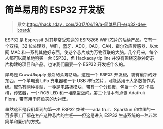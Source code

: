 # 简单易用的 ESP32 开发板

> 原文:[https://hack aday . com/2017/04/19/a-简单易用-esp32-dev-board/](https://hackaday.com/2017/04/19/a-simple-easy-to-use-esp32-dev-board/)

ESP32 是 Espressif 对其非常受欢迎的 ESP8266 WiFi 芯片的后续产品。它有一个双核，32 位处理器，WiFi，蓝牙，ADC，DAC，CAN，霍尔效应传感器，以太网 MAC 和一系列其他好东西，使这个芯片成为万物互联的大脑。几个月来，每个人都可以简单地购买一台 ESP32，但 Hackaday tip line 并没有围绕这款神奇芯片构建的项目和产品。也许我们需要一个 ESP32 开发板什么的。

犀鸟是 CrowdSupply 最新的众筹活动。这是一个 ESP32 开发板，装有最新的好东西，一个单电池 LiPo 充电器和一个 USB 串行芯片，可能适用于大多数操作系统。犀鸟有两种类型，一种是电路板模块，带有一个分线板，包括一个 SD 卡插槽，传感器，一个 RGB LED 和一堆原型空间。第二个版本有点像 Adafruit Flora，带有用于鳄鱼夹的大衬垫。

虽然这不是我们看到的第一次 ESP32 突破——ada fruit、Sparkfun 和中国的一百多家工厂都在生产这种芯片的主板——但这是进入 ESP32 生态系统的一种非常简单和廉价的方式。
